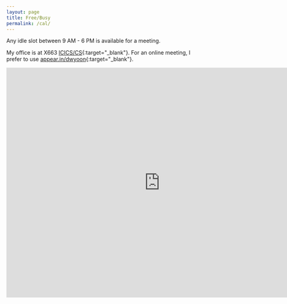 ```yaml
---
layout: page
title: Free/Busy
permalink: /cal/
---
```

Any idle slot between 9 AM - 6 PM is available for a meeting.

My office is at X663 [ICICS/CS](https://www.google.ca/maps/place/The+Institute+for+Computing,+Information+and+Cognitive+Systems+(ICICS)/@49.2611179,-123.2513158,17z/data=!3m1!4b1!4m5!3m4!1s0x548672cbce52a7e9:0xf47efba47cfe943f!8m2!3d49.2611179!4d-123.2491271?hl=en){:target="_blank"}. For an online meeting, I prefer to use [appear.in/dwyoon](https://appear.in/dwyoon){:target="_blank"}.
<iframe id="calendar_frame" src="https://calendar.google.com/calendar/embed?title=%20%20
&amp;showPrint=0&amp;mode=WEEK&amp;height=600&amp    ;wkst=1&amp;bgcolor=%23FFFFFF&amp;src=dy252%40cornell.edu&amp;color=%232952A3&amp;ctz=America%2FVancouver" style="border-width:0" width="800" height="600" frameborder="0" scrolling="no"></iframe>